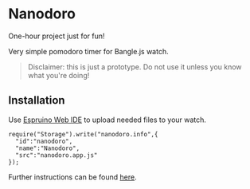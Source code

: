 # Nanodoro

One-hour project just for fun!

Very simple pomodoro timer for Bangle.js watch. 

> Disclaimer: this is just a prototype. Do not use it unless you know what you're doing!

## Installation

Use [Espruino Web IDE](https://www.espruino.com/ide/) to upload needed files to your watch.

```
require("Storage").write("nanodoro.info",{
  "id":"nanodoro",
  "name":"Nanodoro",
  "src":"nanodoro.app.js"
});
```

Further instructions can be found [here](https://www.espruino.com/Bangle.js+First+App).